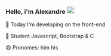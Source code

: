 ### Hello, i'm Alexandre <img height="20em" src="https://raw.githubusercontent.com/kaueMarques/kaueMarques/master/hi.gif"/>

🔭 Today I'm developing on the front-end

🌱 Student Javascript, Bootstrap & C

😄 Pronomes: him his
<!-- 
<div>
  <a href="https://github.com/LEXW3B">
  <img height="160em" src="https://github-readme-stats.vercel.app/api?username=LEXW3B&show_icons=false&theme=merko&include_all_commits=true&count_private=true"/>
  <img height="160em" src="https://github-readme-stats.vercel.app/api/top-langs/?username=LEXW3B&layout=compact&langs_count=7&theme=merko"/>
</div>
  
<div style="display: inline_block"><br>
  <img align="center" alt="LEX-VScode" height="30" width="40" src="https://cdn.jsdelivr.net/gh/devicons/devicon/icons/vscode/vscode-original.svg" />
  <img align="center" alt="LEX-VScode" height="30" width="40" src="https://cdn.jsdelivr.net/gh/devicons/devicon/icons/github/github-original.svg" />
  <img align="center" alt="LEX-VScode" height="30" width="40" src="https://cdn.jsdelivr.net/gh/devicons/devicon/icons/git/git-original.svg" />
  <img align="center" alt="LEX-Js" height="30" width="40" src="https://raw.githubusercontent.com/devicons/devicon/master/icons/javascript/javascript-plain.svg">
  <img align="center" alt="LEX-Ts" height="30" width="40" src="https://raw.githubusercontent.com/devicons/devicon/master/icons/typescript/typescript-plain.svg">
  <img align="center" alt="LEX-Py" height="30" width="40" src="https://raw.githubusercontent.com/devicons/devicon/master/icons/python/python-original.svg">
  <img align="center" alt="LEX-Py" height="30" width="40" src="https://raw.githubusercontent.com/devicons/devicon/master/icons/c/c-original.svg">
  <img align="center" alt="LEX-HTML" height="30" width="40" src="https://raw.githubusercontent.com/devicons/devicon/master/icons/html5/html5-original.svg">
  <img align="center" alt="LEX-CSS" height="30" width="40" src="https://raw.githubusercontent.com/devicons/devicon/master/icons/css3/css3-original.svg">
  <img align="center" alt="LEX-bootstrap" height="30" width="40" src="https://raw.githubusercontent.com/devicons/devicon/master/icons/bootstrap/bootstrap-plain.svg">  
  
</div>  
  
##
  
<div style="display: inline_block"><br>  
  <a href="https://www.instagram.com/alexmanson13/" target="_blank"><img src="https://img.shields.io/badge/Instagram-E4405F?style=for-the-badge&logo=instagram&logoColor=white" target="_blank"></a>
  <a href="https://discord.gg/KILLYNG-KIRA#8414" target="_blank"><img src="https://img.shields.io/badge/Discord-7289DA?style=for-the-badge&logo=discord&logoColor=white" ></a> 
  <a href = "mailto:alexmanson12345@gmail.com" target="_blank"><img src="https://img.shields.io/badge/-Gmail-%23333?style=for-the-badge&logo=gmail&logoColor=white"></a>
  <a href="https://www.linkedin.com/in/alexandre-evangelista-a337011aa/" target="_blank"><img src="https://img.shields.io/badge/-LinkedIn-%230077B5?style=for-the-badge&logo=linkedin&logoColor=white"></a>
</div>  
  
<hr>
  
<a href="https://cartao-de-visita.netlify.app/" target="_blank"> Cartão de Visita </a>
<hr>   
<a href="https://lexw3b-projeto-strata-html-css-js.netlify.app/" target="_blank"> Site Portifólio </a>
<hr>
<a href="https://site-responsivo-teste-portifolio.netlify.app/" target="_blank"> Site Portifólio responsivo 01 </a>
<hr>
<a href="https://range-hotel-responsive-portifolio.netlify.app/" target="_blank"> Site Portifólio responsivo 02 </a>  
  <hr>
 -->
  
  
  
  
  
  
